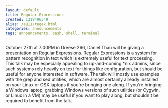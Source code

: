 ```yaml
---
layout: default
title: Regular Expressions
created: 1319496349
alias: /au11/regex.html
categories: announcements
tags: announcements, bash, shell, terminal
---
```

October 27th at 7:00PM in Dreese 266, Daniel Thau will be giving a presentation on Regular Expressions. Regular Expressions is a system for pattern recognition in text which is extremely useful for text processing. This talk may be especially appealing to up-and-coming *nix admins, since such systems rely heavily on text for things like configuration, but should be useful for anyone interested in software. The talk will mostly use examples with the grep and sed utilities, which are almost certainly already installed on your Linux or OSX laptops if you're bringing one along. If you're bringing a Windows laptop, grabbing Windows versions of such utilities (or Cygwin, or Linux in a VM) may be useful if you want to play along, but shouldn't be required to benefit from the talk.
